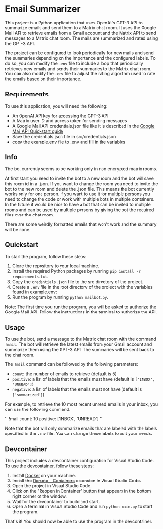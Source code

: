 # Email Summarizer

This project is a Python application that uses OpenAI's GPT-3 API to summarize emails and send them to a Matrix chat room. It uses the Google Mail API to retrieve emails from a Gmail account and the Matrix API to send messages to a Matrix chat room. The mails are summarized and rated using the GPT-3 API.

The project can be configured to look periodically for new mails and send the summaries depending on the importance and the configured labels. To do so, you can modify the `.env` file to include a loop that periodically retrieves new emails and sends their summaries to the Matrix chat room. You can also modify the `.env` file to adjust the rating algorithm used to rate the emails based on their importance.

## Requirements

To use this application, you will need the following:

- An OpenAI API key for accessing the GPT-3 API
- A Matrix user ID and access token for sending messages
- A Google Mail API credentials.json file like it is described in the [Google Mail API Quickstart guide](https://developers.google.com/gmail/api/quickstart/python?hl=de)
- Save the credentials.json file in src/credentials.json
- copy the example.env file to .env and fill in the variables

## Info

The bot currently seems to be working only in non encrypted matrix rooms.

At first start you need to invite the bot to a new room and the bot will save this room id in a .json. If you want to change the room you need to invite the bot to the new room and delete the .json file. This means the bot currently works only for one person. If you want to use it for multiple persons you need to change the code or work with multiple bots in multiple containers. In the future it would be nice to have a bot that can be invited to multiple rooms and can be used by multiple persons by giving the bot the required files over the chat room.

There are some weirdly formatted emails that won't work and the summary will be none.

## Quickstart

To start the program, follow these steps:

1. Clone the repository to your local machine.
2. Install the required Python packages by running `pip install -r requirements.txt`.
3. Copy the `credentials.json` file to the src directory of the project.
4. Create a `.env` file in the root directory of the project with the variables found in example.env:
5. Run the program by running `python mailbot.py`.

Note: The first time you run the program, you will be asked to authorize the Google Mail API. Follow the instructions in the terminal to authorize the API.

## Usage

To use the bot, send a message to the Matrix chat room with the command `!mail`. The bot will retrieve the latest emails from your Gmail account and summarize them using the GPT-3 API. The summaries will be sent back to the chat room.

The `!mail` command can be followed by the following parameters:

- `count`: the number of emails to retrieve (default is 5)
- `positive`: a list of labels that the emails must have (default is `['INBOX', 'UNREAD']`)
- `negative`: a list of labels that the emails must not have (default is `['summarized']`)

For example, to retrieve the 10 most recent unread emails in your inbox, you can use the following command:

'' !mail count: 10 positive: ['INBOX', 'UNREAD'] ''

Note that the bot will only summarize emails that are labeled with the labels specified in the `.env` file. You can change these labels to suit your needs.

## Devcontainer

This project includes a devcontainer configuration for Visual Studio Code. To use the devcontainer, follow these steps:

1. Install [Docker](https://www.docker.com/) on your machine.
2. Install the [Remote - Containers](https://marketplace.visualstudio.com/items?itemName=ms-vscode-remote.remote-containers) extension in Visual Studio Code.
3. Open the project in Visual Studio Code.
4. Click on the "Reopen in Container" button that appears in the bottom right corner of the window.
5. Wait for the devcontainer to build and start.
6. Open a terminal in Visual Studio Code and run `python main.py` to start the program.

That's it! You should now be able to use the program in the devcontainer.